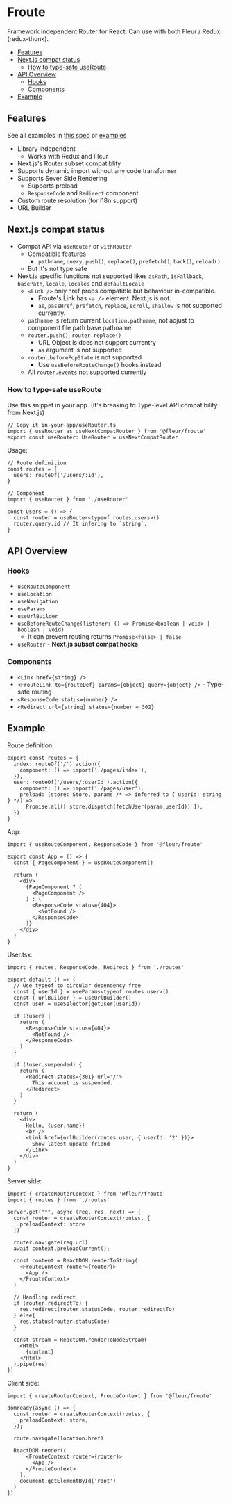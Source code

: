 # Froute

Framework independent Router for React.
Can use with both Fleur / Redux (redux-thunk).

- [Features](#features)
- [Next.js compat status](#nextjs-compat-status)
  - [How to type-safe useRoute](#how-to-type-safe-useroute)
- [API Overview](#api-overview)
  - [Hooks](#hooks)
  - [Components](#components)
- [Example](#example)

## Features

See all examples in [this spec](https://github.com/fleur-js/froute/blob/master/src/index.spec.tsx) or [examples](https://github.com/fleur-js/froute/tree/master/examples)

- Library independent
  - Works with Redux and Fleur
- Next.js's Router subset compatiblity
- Supports dynamic import without any code transformer
- Supports Sever Side Rendering
  - Supports preload
  - `ResponseCode` and `Redirect` component
- Custom route resolution (for i18n support)
- URL Builder

## Next.js compat status

- Compat API via `useRouter` or `withRouter`
  - Compatible features
    - `pathname`, `query`, `push()`, `replace()`, `prefetch()`, `back()`, `reload()`
  - But it's not type safe
- Next.js specific functions not supported likes `asPath`, `isFallback`, `basePath`, `locale`, `locales` and `defaultLocale`
  - `<Link />` only href props compatible but behaviour in-compatible.
    - Froute's Link has `<a />` element. Next.js is not.
    - `as`, `passHref`, `prefetch`, `replace`, `scroll`, `shallow` is not supported currently.
  - `pathname` is return current `location.pathname`, not adjust to component file path base pathname.
  - `router.push()`, `router.replace()`
    - URL Object is does not support currentry
    - `as` argument is not supported
  - `router.beforePopState` is not supported
    - Use `useBeforeRouteChange()` hooks instead
  - All `router.events` not supported currently

### How to type-safe useRoute

Use this snippet in your app.
(It's breaking to Type-level API compatibility from Next.js)

```tsx
// Copy it in-your-app/useRouter.ts
import { useRouter as useNextCompatRouter } from '@fleur/froute'
export const useRouter: UseRouter = useNextCompatRouter
```

Usage:

```tsx
// Route definition
const routes = {
  users: routeOf('/users/:id'),
}

// Component
import { useRouter } from './useRouter'

const Users = () => {
  const router = useRouter<typeof routes.users>()
  router.query.id // It infering to `string`.
}
```

## API Overview

### Hooks

- `useRouteComponent`
- `useLocation`
- `useNavigation`
- `useParams`
- `useUrlBuilder`
- `useBeforeRouteChange(listener: () => Promise<boolean | void> | boolean | void)`
  - It can prevent routing returns `Promise<false> | false`
- `useRouter` - **Next.js subset compat hooks**

### Components

- `<Link href={string} />`
- `<FrouteLink to={routeDef} params={object} query={object} />` - Type-safe routing
- `<ResponseCode status={number} />`
- `<Redirect url={string} status={number = 302}`

## Example

Route definition:
```tsx
export const routes = {
  index: routeOf('/').action({
    component: () => import('./pages/index'),
  }),
  user: routeOf('/users/:userId').action({
    component: () => import('./pages/user'),
    preload: (store: Store, params /* => inferred to { userId: string } */) =>
      Promise.all([ store.dispatch(fetchUser(param.userId)) ]),
  })
}
```

App:
```tsx
import { useRouteComponent, ResponseCode } from '@fleur/froute'

export const App = () => {
  const { PageComponent } = useRouteComponent()

  return (
    <div>
      {PageComponent ? (
        <PageComponent /> 
      ) : (
        <ResponseCode status={404}>
          <NotFound />
        </ResponseCode>
      )}
    </div>
  )
}
```

User.tsx:
```tsx
import { routes, ResponseCode, Redirect } from './routes'

export default () => {
  // Use typeof to circular dependency free
  const { userId } = useParams<typeof routes.user>()
  const { urlBuilder } = useUrlBuilder()
  const user = useSelector(getUser(userId))

  if (!user) {
    return (
      <ResponseCode status={404}>
        <NotFound />
      </ResponseCode>
    )
  }

  if (!user.suspended) {
    return (
      <Redirect status={301} url='/'>
        This account is suspended.
      </Redirect>
    )
  }
  
  return (
    <div>
      Hello, {user.name}!
      <br />
      <Link href={urlBuilder(routes.user, { userId: '2' })}>
        Show latest update friend
      </Link>
    </div>
  )
}
```


Server side:
```tsx
import { createRouterContext } from '@fleur/froute'
import { routes } from './routes'

server.get("*", async (req, res, next) => {
  const router = createRouterContext(routes, {
    preloadContext: store
  })

  router.navigate(req.url)
  await context.preloadCurrent();

  const content = ReactDOM.renderToString(
    <FrouteContext router={router}>
      <App />
    </FrouteContext>
  )

  // Handling redirect
  if (router.redirectTo) {
    res.redirect(router.statusCode, router.redirectTo)
  } else{
    res.status(router.statusCode)
  }
  
  const stream = ReactDOM.renderToNodeStream(
    <Html>
      {content}
    </Html>
  ).pipe(res)
})
```

Client side:
```tsx
import { createRouterContext, FrouteContext } from '@fleur/froute'

domready(async () => {
  const router = createRouterContext(routes, {
    preloadContext: store,
  });

  route.navigate(location.href)

  ReactDOM.render((
      <FrouteContext router={router}>
        <App />
      </FrouteContext>
    ),
    document.getElementById('root')
  )
})
```
